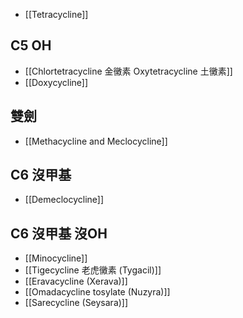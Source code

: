 - [[Tetracycline]]
## C5 OH
- [[Chlortetracycline 金黴素 Oxytetracycline 土黴素]]
- [[Doxycycline]]
## 雙劍
- [[Methacycline and Meclocycline]]
## C6 沒甲基
- [[Demeclocycline]]
## C6 沒甲基 沒OH
- [[Minocycline]]
- [[Tigecycline 老虎黴素 (Tygacil)]]
- [[Eravacycline (Xerava)]]
- [[Omadacycline tosylate (Nuzyra)]]
- [[Sarecycline (Seysara)]]